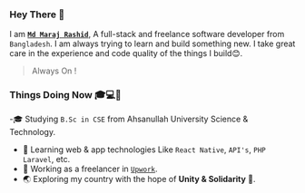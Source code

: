 ### Hey There 👋
I am [**`Md Maraj Rashid`**](https://maraj09.github.io/rashid.github.io/), A full-stack and freelance software developer from `Bangladesh`. I am always trying to learn and build something new. I take great care in the experience and code quality of the things I build:blush:.

>Always On !

### Things Doing Now :mortar_board::computer::horse_racing:
-:mortar_board: Studying `B.Sc in CSE` from Ahsanullah University Science & Technology.
  - :star2: Learning web & app technologies Like `React Native`, `API's`, `PHP Laravel`, etc.
  - :office: Working as a freelancer in [`Upwork`](https://www.upwork.com/o/profiles/users/~01e181175567d6c48a/).
  - :earth_asia: Exploring my country with the hope of __Unity & Solidarity__ :flags:.

